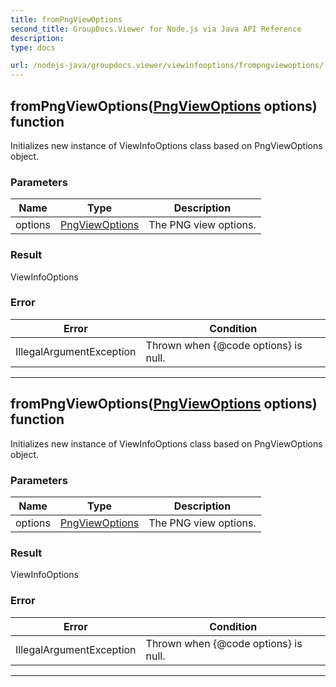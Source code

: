 ```yaml
---
title: fromPngViewOptions
second_title: GroupDocs.Viewer for Node.js via Java API Reference
description: 
type: docs

url: /nodejs-java/groupdocs.viewer/viewinfooptions/frompngviewoptions/
---
```


## fromPngViewOptions([PngViewOptions](../../pngviewoptions) options)  function

 Initializes new instance of  ViewInfoOptions class based on  PngViewOptions object.
 

### Parameters

| Name | Type | Description |
| --- | --- | --- |
| options | [PngViewOptions](../../pngviewoptions) | The PNG view options. |

### Result
ViewInfoOptions

### Error

| Error | Condition |
| --- | --- |
 | IllegalArgumentException | Thrown when {@code options} is null. |


---


## fromPngViewOptions([PngViewOptions](../../pngviewoptions) options)  function

 Initializes new instance of  ViewInfoOptions class based on  PngViewOptions object.
 

### Parameters

| Name | Type | Description |
| --- | --- | --- |
| options | [PngViewOptions](../../pngviewoptions) | The PNG view options. |

### Result
ViewInfoOptions

### Error

| Error | Condition |
| --- | --- |
 | IllegalArgumentException | Thrown when {@code options} is null. |


---


